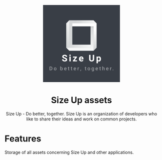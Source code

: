 <div align="center">

<img src="https://github.com/size-up/assets/blob/main/organization/logo/logo.png" alt="size-up organization logo" width="50%">

# Size Up assets

Size Up - Do better, together. Size Up is an organization of developers who like to share their ideas and work on common projects.

</div>

# Features

Storage of all assets concerning Size Up and other applications.
